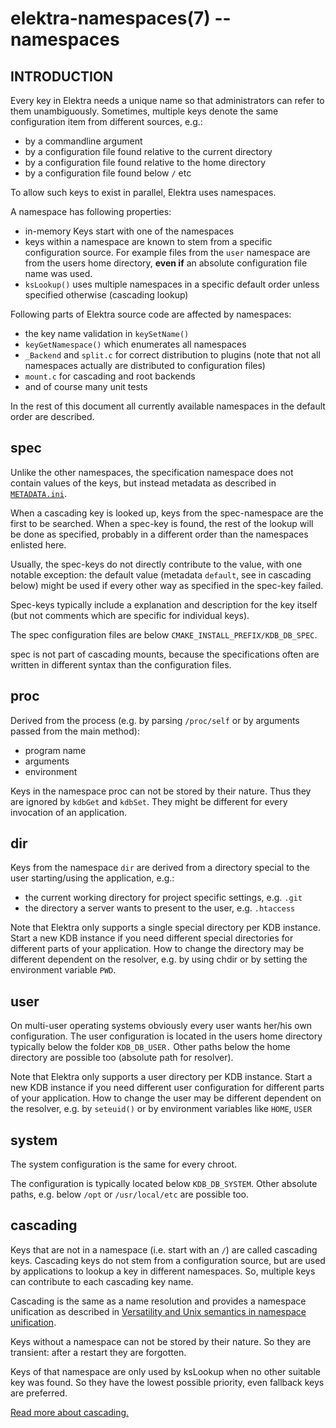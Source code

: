 elektra-namespaces(7) -- namespaces
===================================

## INTRODUCTION

Every key in Elektra needs a unique name so that administrators can
refer to them unambiguously. Sometimes, multiple keys denote
the same configuration item from different sources, e.g.:

- by a commandline argument
- by a configuration file found relative to the current directory
- by a configuration file found relative to the home directory
- by a configuration file found below `/` etc

To allow such keys to exist in parallel, Elektra uses namespaces.

A namespace has following properties:

- in-memory Keys start with one of the namespaces
- keys within a namespace are known to stem from a specific
  configuration source. For example files from the `user` namespace
  are from the users home directory, **even if** an absolute configuration
  file name was used.
- `ksLookup()` uses multiple namespaces in a specific default order unless
    specified otherwise (cascading lookup)


Following parts of Elektra source code are affected by namespaces:

- the key name validation in `keySetName()`
- `keyGetNamespace()` which enumerates all namespaces
- `_Backend` and `split.c` for correct distribution to plugins (note that
    not all namespaces actually are distributed to configuration files)
- `mount.c` for cascading and root backends
- and of course many unit tests

In the rest of this document all currently available namespaces in the default order
are described.



## spec

Unlike the other namespaces, the specification namespace does not
contain values of the keys, but instead metadata as described in
[`METADATA.ini`](/doc/METADATA.ini).

When a cascading key is looked up, keys from the spec-namespace are
the first to be searched. When a spec-key is found, the rest of the
lookup will be done as specified, probably in a different order than
the namespaces enlisted here.

Usually, the spec-keys do not directly contribute to the value, with one
notable exception: the default value (metadata `default`, see in
cascading below) might be used if every other way as specified in the
spec-key failed.

Spec-keys typically include a explanation and description for the key
itself (but not comments which are specific for individual keys).

The spec configuration files are below `CMAKE_INSTALL_PREFIX/KDB_DB_SPEC`.

spec is not part of cascading mounts, because the specifications often
are written in different syntax than the configuration files.


## proc

Derived from the process (e.g. by parsing `/proc/self` or by arguments passed
from the main method):

- program name
- arguments
- environment

Keys in the namespace proc can not be stored by their nature. Thus they are
ignored by `kdbGet` and `kdbSet`. They might
be different for every invocation of an application.


## dir

Keys from the namespace `dir` are derived from a directory special to
the user starting/using the application, e.g.:

- the current working directory for project specific settings, e.g. `.git`
- the directory a server wants to present to the user, e.g. `.htaccess`

Note that Elektra only supports a single special directory per KDB
instance. Start a new KDB instance if you need different special
directories for different parts of your application.
How to change the directory may be different dependent on the resolver,
e.g. by using chdir or by setting the environment variable `PWD`.


## user

On multi-user operating systems obviously every user wants her/his own
configuration. The user configuration is located in the users home
directory typically below the folder `KDB_DB_USER.`
Other paths below the home directory are possible too (absolute path
for resolver).

Note that Elektra only supports a user directory per KDB
instance. Start a new KDB instance if you need different user
configuration for different parts of your application.
How to change the user may be different dependent on the resolver,
e.g. by `seteuid()` or by environment variables like `HOME`, `USER`


## system

The system configuration is the same for every chroot.

The configuration is typically located below `KDB_DB_SYSTEM`.
Other absolute paths, e.g. below `/opt` or `/usr/local/etc` are possible
too.


## cascading

Keys that are not in a namespace (i.e. start with an `/`) are called cascading
keys. Cascading keys do not stem from a configuration source, but are
used by applications to lookup a key in different namespaces.  So,
multiple keys can contribute to each cascading key name.

Cascading is the same as a name resolution and provides a
namespace unification as described in
[Versatility and Unix semantics in namespace unification](http://dl.acm.org/citation.cfm?id=1138045).

Keys without a namespace can not be stored by their nature. So they
are transient: after a restart they are forgotten.

Keys of that namespace are only used by ksLookup when no other suitable
key was found. So they have the lowest possible priority, even fallback
keys are preferred.

[Read more about cascading.](/doc/help/elektra-cascading.md)
